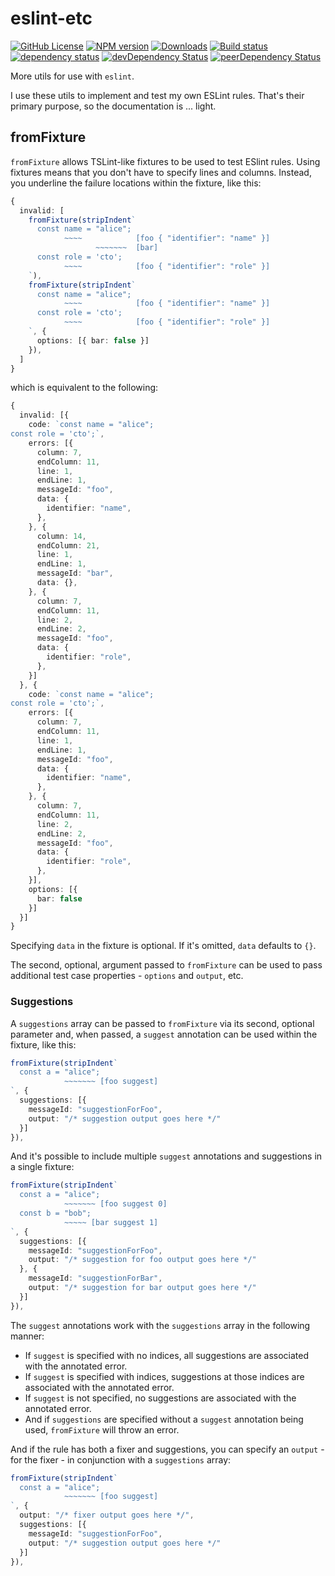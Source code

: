 # eslint-etc

[![GitHub License](https://img.shields.io/badge/license-MIT-blue.svg)](https://github.com/cartant/eslint-etc/blob/master/LICENSE)
[![NPM version](https://img.shields.io/npm/v/eslint-etc.svg)](https://www.npmjs.com/package/eslint-etc)
[![Downloads](http://img.shields.io/npm/dm/eslint-etc.svg)](https://npmjs.org/package/eslint-etc)
[![Build status](https://img.shields.io/circleci/build/github/cartant/eslint-etc?token=43cceb8f45da20a867f4cee8b7068fdf5ceb1269)](https://app.circleci.com/pipelines/github/cartant)
[![dependency status](https://img.shields.io/david/cartant/eslint-etc.svg)](https://david-dm.org/cartant/eslint-etc)
[![devDependency Status](https://img.shields.io/david/dev/cartant/eslint-etc.svg)](https://david-dm.org/cartant/eslint-etc#info=devDependencies)
[![peerDependency Status](https://img.shields.io/david/peer/cartant/eslint-etc.svg)](https://david-dm.org/cartant/eslint-etc#info=peerDependencies)

More utils for use with `eslint`.

I use these utils to implement and test my own ESLint rules. That's their primary purpose, so the documentation is ... light.

## fromFixture

`fromFixture` allows TSLint-like fixtures to be used to test ESlint rules. Using fixtures means that you don't have to specify lines and columns. Instead, you underline the failure locations within the fixture, like this:

<!-- prettier-ignore -->
```ts
{
  invalid: [
    fromFixture(stripIndent`
      const name = "alice";
            ~~~~            [foo { "identifier": "name" }]
                   ~~~~~~~  [bar]
      const role = 'cto';
            ~~~~            [foo { "identifier": "role" }]
    `),
    fromFixture(stripIndent`
      const name = "alice";
            ~~~~            [foo { "identifier": "name" }]
      const role = 'cto';
            ~~~~            [foo { "identifier": "role" }]
    `, {
      options: [{ bar: false }]
    }),
  ]
}
```

which is equivalent to the following:

<!-- prettier-ignore -->
```ts
{
  invalid: [{
    code: `const name = "alice";
const role = 'cto';`,
    errors: [{
      column: 7,
      endColumn: 11,
      line: 1,
      endLine: 1,
      messageId: "foo",
      data: {
        identifier: "name",
      },
    }, {
      column: 14,
      endColumn: 21,
      line: 1,
      endLine: 1,
      messageId: "bar",
      data: {},
    }, {
      column: 7,
      endColumn: 11,
      line: 2,
      endLine: 2,
      messageId: "foo",
      data: {
        identifier: "role",
      },
    }]
  }, {
    code: `const name = "alice";
const role = 'cto';`,
    errors: [{
      column: 7,
      endColumn: 11,
      line: 1,
      endLine: 1,
      messageId: "foo",
      data: {
        identifier: "name",
      },
    }, {
      column: 7,
      endColumn: 11,
      line: 2,
      endLine: 2,
      messageId: "foo",
      data: {
        identifier: "role",
      },
    }],
    options: [{
      bar: false
    }]
  }]
}
```

Specifying `data` in the fixture is optional. If it's omitted, `data` defaults to `{}`.

The second, optional, argument passed to `fromFixture` can be used to pass additional test case properties - `options` and `output`, etc.

### Suggestions

A `suggestions` array can be passed to `fromFixture` via its second, optional parameter and, when passed, a `suggest` annotation can be used within the fixture, like this:

<!-- prettier-ignore -->
```ts
fromFixture(stripIndent`
  const a = "alice";
            ~~~~~~~ [foo suggest]
`, {
  suggestions: [{
    messageId: "suggestionForFoo",
    output: "/* suggestion output goes here */"
  }]
}),
```

And it's possible to include multiple `suggest` annotations and suggestions in a single fixture:

<!-- prettier-ignore -->
```ts
fromFixture(stripIndent`
  const a = "alice";
            ~~~~~~~ [foo suggest 0]
  const b = "bob";
            ~~~~~ [bar suggest 1]
`, {
  suggestions: [{
    messageId: "suggestionForFoo",
    output: "/* suggestion for foo output goes here */"
  }, {
    messageId: "suggestionForBar",
    output: "/* suggestion for bar output goes here */"
  }]
}),
```

The `suggest` annotations work with the `suggestions` array in the following manner:

-   If `suggest` is specified with no indices, all suggestions are associated with the annotated error.
-   If `suggest` is specified with indices, suggestions at those indices are associated with the annotated error.
-   If `suggest` is not specified, no suggestions are associated with the annotated error.
-   And if `suggestions` are specified without a `suggest` annotation being used, `fromFixture` will throw an error.

And if the rule has both a fixer and suggestions, you can specify an `output` - for the fixer - in conjunction with a `suggestions` array:

<!-- prettier-ignore -->
```ts
fromFixture(stripIndent`
  const a = "alice";
            ~~~~~~~ [foo suggest]
`, {
  output: "/* fixer output goes here */",
  suggestions: [{
    messageId: "suggestionForFoo",
    output: "/* suggestion output goes here */"
  }]
}),
```